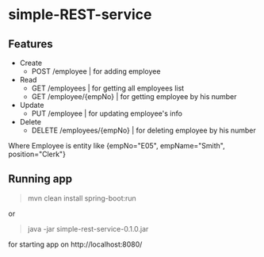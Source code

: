 # simple-REST-service


## Features
- Create 
	- POST /employee | for adding employee
- Read
	- GET /employees | for getting all employees list
	- GET /employee/{empNo} | for getting employee by his number
- Update
	- PUT /employee | for updating employee's info
- Delete
	- DELETE /employees/{empNo} | for deleting employee by his number

Where Employee is entity like {empNo="E05", empName="Smith", position="Clerk"}


## Running app
> mvn clean install spring-boot:run

or
>java -jar simple-rest-service-0.1.0.jar

for starting app on http://localhost:8080/
